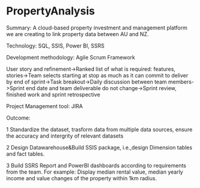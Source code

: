 # PropertyAnalysis

Summary:
A cloud-based property investment and management platform we are creating to link property data between AU and NZ.

Technology: SQL, SSIS, Power BI, SSRS

Development methodology: Agile Scrum Framework

User story and refinement->Ranked list of what is required: features, stories->Team selects starting at stop as much as it can commit to deliver by end of sprint->Task breakout->Daily discussion between team members->Sprint end date and team deliverable do not change->Sprint review, finished work and sprint retrospective

Project Management tool: JIRA

Outcome:

1 Standardize the dataset, trasform data from multiple data sources, ensure the accuracy and intergrity of relevant datasets

2 Design Datawarehouse&Build SSIS package, i.e.,design Dimension tables and fact tables.

3 Build SSRS Report and PowerBI dashboards according to requirements from the team.
For example:
Display median rental value, median yearly income and value changes of the property within 1km radius.
